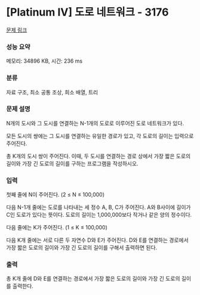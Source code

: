 # [Platinum IV] 도로 네트워크 - 3176 

[문제 링크](https://www.acmicpc.net/problem/3176) 

### 성능 요약

메모리: 34896 KB, 시간: 236 ms

### 분류

자료 구조, 최소 공통 조상, 희소 배열, 트리

### 문제 설명

<p>N개의 도시와 그 도시를 연결하는 N-1개의 도로로 이루어진 도로 네트워크가 있다. </p>

<p>모든 도시의 쌍에는 그 도시를 연결하는 유일한 경로가 있고, 각 도로의 길이는 입력으로 주어진다.</p>

<p>총 K개의 도시 쌍이 주어진다. 이때, 두 도시를 연결하는 경로 상에서 가장 짧은 도로의 길이와 가장 긴 도로의 길이를 구하는 프로그램을 작성하시오.</p>

### 입력 

 <p>첫째 줄에 N이 주어진다. (2 ≤ N ≤ 100,000)</p>

<p>다음 N-1개 줄에는 도로를 나타내는 세 정수 A, B, C가 주어진다. A와 B사이에 길이가 C인 도로가 있다는 뜻이다. 도로의 길이는 1,000,000보다 작거나 같은 양의 정수이다.</p>

<p>다음 줄에는 K가 주어진다. (1 ≤ K ≤ 100,000)</p>

<p>다음 K개 줄에는 서로 다른 두 자연수 D와 E가 주어진다. D와 E를 연결하는 경로에서 가장 짧은 도로의 길이와 가장 긴 도로의 길이를 구해서 출력하면 된다.</p>

### 출력 

 <p>총 K개 줄에 D와 E를 연결하는 경로에서 가장 짧은 도로의 길이와 가장 긴 도로의 길이를 출력한다.</p>

